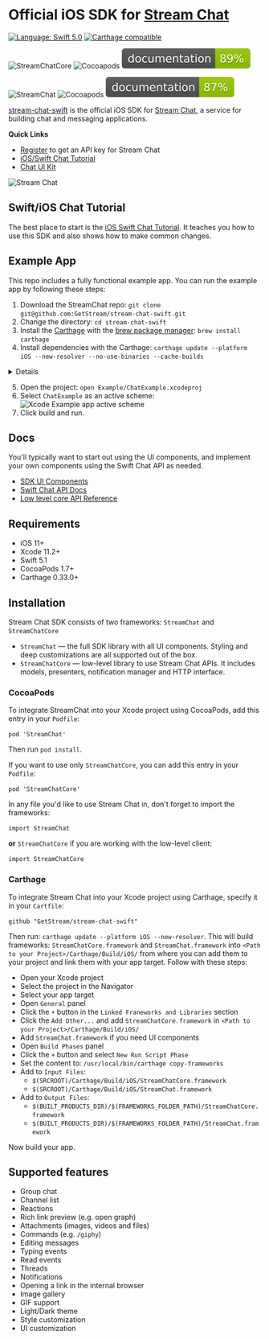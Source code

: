 # Official iOS SDK for [Stream Chat](https://getstream.io/chat/)

[![Language: Swift 5.0](https://img.shields.io/badge/Swift-5.0-orange.svg)](https://swift.org)
[![Carthage compatible](https://img.shields.io/badge/Carthage-compatible-4BC51D.svg?style=flat)](https://github.com/Carthage/Carthage)

![StreamChatCore](https://img.shields.io/badge/Framework-StreamChatCore-blue)
![Cocoapods](https://img.shields.io/cocoapods/v/StreamChatCore.svg)
[![Core Documentation](https://github.com/GetStream/stream-chat-swift/blob/master/docs/core/badge.svg)](https://getstream.github.io/stream-chat-swift/core)

![StreamChat](https://img.shields.io/badge/Framework-StreamChat-blue)
![Cocoapods](https://img.shields.io/cocoapods/v/StreamChat.svg)
[![UI Documentation](https://github.com/GetStream/stream-chat-swift/blob/master/docs/ui/badge.svg)](https://getstream.github.io/stream-chat-swift/ui)

[stream-chat-swift](https://github.com/GetStream/stream-chat-swift) is the official iOS SDK for [Stream Chat](https://getstream.io/chat), a service for building chat and messaging applications.

**Quick Links**

* [Register](https://getstream.io/chat/trial/) to get an API key for Stream Chat
* [iOS/Swift Chat Tutorial](https://getstream.io/tutorials/ios-chat/)
* [Chat UI Kit](https://getstream.io/chat/ui-kit/)

![Stream Chat](https://getstream.imgix.net/images/ios-chat-tutorial/iphone_chat_art@2x.png?auto=format,enhance)

## Swift/iOS Chat Tutorial

The best place to start is the [iOS Swift Chat Tutorial](https://getstream.io/tutorials/ios-chat/). It teaches you how to use this SDK and also shows how to make common changes. 

## Example App

This repo includes a fully functional example app. You can run the example app by following these steps:

1. Download the StreamChat repo: `git clone git@github.com:GetStream/stream-chat-swift.git`
2. Change the directory: `cd stream-chat-swift`
3. Install the [Carthage](https://github.com/Carthage/Carthage) with the [brew package manager](https://brew.sh): `brew install carthage`
4. Install dependencies with the Carthage: 
`carthage update --platform iOS --new-resolver --no-use-binaries --cache-builds`

<details>
<p>
  
```sh
*** Fetching Starscream
*** Fetching Nuke
*** Fetching SnapKit
*** Fetching RxGesture
*** Fetching RxSwift
*** Fetching GzipSwift
*** Fetching SwiftyGif
*** Fetching Reachability.swift
*** Fetching RxAppState
*** Checking out RxGesture at "3.0.1"
*** Checking out Reachability.swift at "v4.3.1"
*** Checking out SwiftyGif at "5.2.0"
*** Checking out GzipSwift at "5.1.1"
*** Checking out Starscream at "3.1.1"
*** Checking out SnapKit at "5.0.1"
*** Checking out RxAppState at "1.6.0"
*** Checking out RxSwift at "5.0.1"
*** Checking out Nuke at "8.4.0"
*** xcodebuild output can be found in /var/folders/jc/ghydzbx93055d3l7_25_178r0000gn/T/carthage-xcodebuild.0njXFg.log
*** Building scheme "Gzip iOS" in Gzip.xcodeproj
*** Building scheme "Nuke" in Nuke.xcodeproj
*** Building scheme "Reachability" in Reachability.xcodeproj
*** Building scheme "RxBlocking" in Rx.xcworkspace
*** Building scheme "RxRelay" in Rx.xcworkspace
*** Building scheme "RxSwift" in Rx.xcworkspace
*** Building scheme "RxCocoa" in Rx.xcworkspace
*** Building scheme "RxTest" in Rx.xcworkspace
*** Building scheme "RxAppState" in RxAppState.xcworkspace
*** Building scheme "RxAppState" in RxAppState.xcworkspace
*** Building scheme "RxGesture-iOS" in RxGesture.xcodeproj
*** Building scheme "SnapKit" in SnapKit.xcworkspace
*** Building scheme "Starscream" in Starscream.xcodeproj
*** Building scheme "SwiftyGif" in SwiftyGif.xcodeproj
```
  
</p>
</details>

5. Open the project: `open Example/ChatExample.xcodeproj`
6. Select `ChatExample` as an active scheme:
![Xcode Example app active scheme](https://raw.githubusercontent.com/GetStream/stream-chat-swift/master/docs/images/example_app_active_scheme.jpg)
7. Click build and run.

## Docs

You'll typically want to start out using the UI components, and implement your own components using the Swift Chat API as needed.

* [SDK UI Components](https://getstream.github.io/stream-chat-swift/ui/)
* [Swift Chat API Docs](https://getstream.io/chat/docs/swift/)
* [Low level core API Reference](https://getstream.github.io/stream-chat-swift/core/)


## Requirements

- iOS 11+
- Xcode 11.2+
- Swift 5.1
- CocoaPods 1.7+
- Carthage 0.33.0+

## Installation

Stream Chat SDK consists of two frameworks: `StreamChat` and `StreamChatCore`

- `StreamChat` — the full SDK library with all UI components. Styling and deep customizations are all supported out of the box.
- `StreamChatCore` — low-level library to use Stream Chat APIs. It includes models, presenters, notification manager and HTTP interface.

### CocoaPods

To integrate StreamChat into your Xcode project using CocoaPods, add this entry in your `Podfile`:

```
pod 'StreamChat'
```

Then run `pod install`.

If you want to use only `StreamChatCore`, you can add this entry in your `Podfile`:

```
pod 'StreamChatCore'
```

In any file you'd like to use Stream Chat in, don't forget to import the frameworks:

```
import StreamChat
```

**or** `StreamChatCore` if you are working with the low-level client:

```
import StreamChatCore
```

### Carthage

To integrate Stream Chat into your Xcode project using Carthage, specify it in your `Cartfile`:

```
github "GetStream/stream-chat-swift"
```

Then run: `carthage update --platform iOS --new-resolver`. This will build frameworks: `StreamChatCore.framework` and `StreamChat.framework` into `<Path to your Project>/Carthage/Build/iOS/` from where you can add them to your project and link them with your app target. Follow with these steps:

- Open your Xcode project
- Select the project in the Navigator
- Select your app target
- Open `General` panel
- Click the `+` button in the `Linked Franeworks and Libraries` section
- Click the `Add Other...` and add `StreamChatCore.framework` in `<Path to your Project>/Carthage/Build/iOS/`
- Add `StreamChat.framework` if you need UI components
- Open `Build Phases` panel
- Click the `+` button and select `New Run Script Phase`
- Set the content to: `/usr/local/bin/carthage copy-frameworks`  
- Add to `Input Files`:
  - `$(SRCROOT)/Carthage/Build/iOS/StreamChatCore.framework`
  - `$(SRCROOT)/Carthage/Build/iOS/StreamChat.framework`
- Add to `Output Files`:
  - `$(BUILT_PRODUCTS_DIR)/$(FRAMEWORKS_FOLDER_PATH)/StreamChatCore.framework`
  - `$(BUILT_PRODUCTS_DIR)/$(FRAMEWORKS_FOLDER_PATH)/StreamChat.framework`
  
Now build your app.

## Supported features

- Group chat
- Channel list
- Reactions
- Rich link preview (e.g. open graph)
- Attachments (images, videos and files)
- Commands (e.g. `/giphy`)
- Editing messages
- Typing events
- Read events
- Threads
- Notifications
- Opening a link in the internal browser
- Image gallery
- GIF support
- Light/Dark theme
- Style customization
- UI customization
